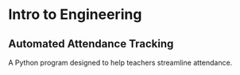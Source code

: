 # Intro to Engineering
## Automated Attendance Tracking

A Python program designed to help teachers streamline attendance.
